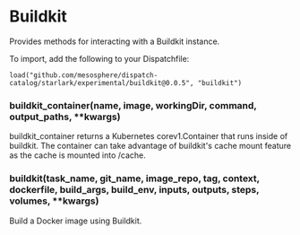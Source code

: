 
# Buildkit

Provides methods for interacting with a Buildkit instance.

To import, add the following to your Dispatchfile:

```
load("github.com/mesosphere/dispatch-catalog/starlark/experimental/buildkit@0.0.5", "buildkit")
```


### buildkit_container(name, image, workingDir, command, output_paths, **kwargs)


buildkit_container returns a Kubernetes corev1.Container that runs inside of buildkit.
The container can take advantage of buildkit's cache mount feature as the cache is mounted into /cache.


### buildkit(task_name, git_name, image_repo, tag, context, dockerfile, build_args, build_env, inputs, outputs, steps, volumes, **kwargs)


Build a Docker image using Buildkit.



